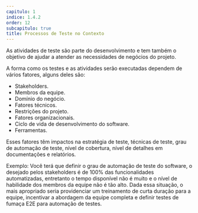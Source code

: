 ```yaml
---
capitulo: 1
indice: 1.4.2
order: 12
subcapitulo: true
title: Processos de Teste no Contexto
---
```


<p>As atividades de teste são parte do desenvolvimento e tem também o objetivo de ajudar a atender as necessidades de negócios do projeto.</p>
<p>A forma como os testes e as atividades serão executadas dependem de vários fatores, alguns deles são:</p>
<ul>
    <li>Stakeholders.</li>
    <li>Membros da equipe.</li>
    <li>Domínio do negócio.</li>
    <li>Fatores técnicos.</li>
    <li>Restrições do projeto.</li>
    <li>Fatores organizacionais.</li>
    <li>Ciclo de vida de desenvolvimento do software.</li>
    <li>Ferramentas.</li>
</ul>

<p>Esses fatores têm impactos na estratégia de teste, técnicas de teste, grau de automação de teste, nível de cobertura, nível de detalhes em documentações e relatórios. </p>
<p>Exemplo: Você terá que definir o grau de automação de teste do software, o desejado pelos stakeholders é de 100% das funcionalidades automatizadas, entretanto o tempo disponível não é muito e o nível de habilidade dos membros da equipe não é tão alto. Dada essa situação, o mais apropriado seria providenciar um treinamento de curta duração para a equipe, incentivar a abordagem da equipe completa e definir testes de fumaça E2E para automação de testes.</p>
